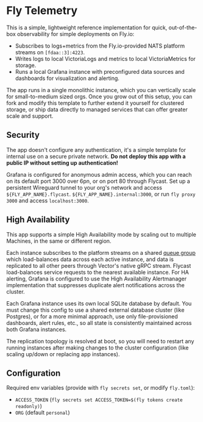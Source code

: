 # Fly Telemetry

This is a simple, lightweight reference implementation for quick, out-of-the-box observability
for simple deployments on Fly.io:

- Subscribes to logs+metrics from the Fly.io-provided NATS platform streams on `[fdaa::3]:4223`.
- Writes logs to local VictoriaLogs and metrics to local VictoriaMetrics for storage.
- Runs a local Grafana instance with preconfigured data sources and dashboards for visualization and alerting.

The app runs in a single monolithic instance, which you can vertically scale for small-to-medium sized orgs. Once you grow out of this setup, you can fork and modify
this template to further extend it yourself for clustered storage, or ship data directly to managed services that can offer greater scale and support.

## Security

The app doesn't configure any authentication, it's a simple template for internal use on a secure private network.
**Do not deploy this app with a public IP without setting up authentication!**

Grafana is configured for anonymous admin access, which you can reach on its default port 3000 over 6pn,
or on port 80 through Flycast. Set up a persistent Wireguard tunnel to your org's network
and access `${FLY_APP_NAME}.flycast`. `${FLY_APP_NAME}.internal:3000`, or run `fly proxy 3000` and access `localhost:3000`.

## High Availability

This app supports a simple High Availability mode by scaling out to multiple Machines, in the same or different region.

Each instance subscribes to the platform streams on a shared [queue group](https://docs.nats.io/nats-concepts/core-nats/queue) which
load-balances data across each active instance, and data is replicated to all other peers through Vector's native gRPC stream.
Flycast load-balances service requests to the nearest available instance. For HA alerting, Grafana is configured to use the High Availability Alertmanager
implementation that suppresses duplicate alert notifications across the cluster.

Each Grafana instance uses its own local SQLite database by default. You must change this config to use
a shared external database cluster (like Postgres), or for a more minimal approach, use only file-provisioned
dashboards, alert rules, etc., so all state is consistently maintained across both Grafana instances.

The replication topology is resolved at boot, so you will need to restart any running instances after making changes to
the cluster configuration (like scaling up/down or replacing app instances).

## Configuration

Required env variables (provide with `fly secrets set`, or modify `fly.toml`):

* `ACCESS_TOKEN` (`fly secrets set ACCESS_TOKEN=$(fly tokens create readonly)`)
* `ORG` (default `personal`)
